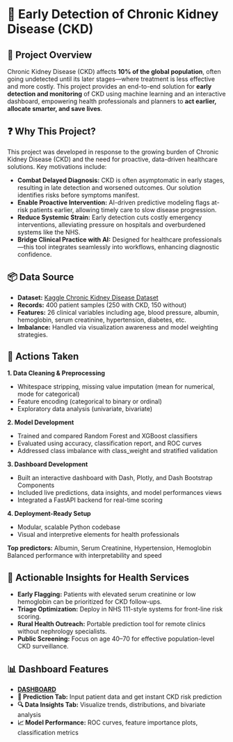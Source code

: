 # 🧠 Early Detection of Chronic Kidney Disease (CKD)
## 📍 Project Overview
Chronic Kidney Disease (CKD) affects **10% of the global population**, often going undetected until its later stages—where treatment is less effective and more costly. 
This project provides an end-to-end solution for **early detection and monitoring** of CKD using machine learning and an interactive dashboard, empowering health professionals and planners to **act earlier, 
allocate smarter, and save lives**.

## ❓ Why This Project?
This project was developed in response to the growing burden of Chronic Kidney Disease (CKD) and the need for proactive, data-driven healthcare solutions. Key motivations include:
- **Combat Delayed Diagnosis:** CKD is often asymptomatic in early stages, resulting in late detection and worsened outcomes. Our solution identifies risks before symptoms manifest.
- **Enable Proactive Intervention:** AI-driven predictive modeling flags at-risk patients earlier, allowing timely care to slow disease progression.
- **Reduce Systemic Strain:** Early detection cuts costly emergency interventions, alleviating pressure on hospitals and overburdened systems like the NHS.
- **Bridge Clinical Practice with AI:** Designed for healthcare professionals—this tool integrates seamlessly into workflows, enhancing diagnostic confidence.

## 📦 Data Source
- **Dataset:** [Kaggle Chronic Kidney Disease Dataset](https://www.kaggle.com/datasets/yasserhessein/chronic-kidney-disease)
- **Records:** 400 patient samples (250 with CKD, 150 without)
- **Features:** 26 clinical variables including age, blood pressure, albumin, hemoglobin, serum creatinine, hypertension, diabetes, etc.
- **Imbalance:** Handled via visualization awareness and model weighting strategies.

## 🧰 Actions Taken
**1. Data Cleaning & Preprocessing**
- Whitespace stripping, missing value imputation (mean for numerical, mode for categorical)
- Feature encoding (categorical to binary or ordinal)
- Exploratory data analysis (univariate, bivariate)
  
**2. Model Development**
- Trained and compared Random Forest and XGBoost classifiers
- Evaluated using accuracy, classification report, and ROC curves
- Addressed class imbalance with class_weight and stratified validation

**3. Dashboard Development**
- Built an interactive dashboard with Dash, Plotly, and Dash Bootstrap Components
- Included live predictions, data insights, and model performances views
- Integrated a FastAPI backend for real-time scoring

**4. Deployment-Ready Setup**
- Modular, scalable Python codebase
- Visual and interpretive elements for health professionals

**Top predictors:** Albumin, Serum Creatinine, Hypertension, Hemoglobin
Balanced performance with interpretability and speed

## 🧠 Actionable Insights for Health Services
- **Early Flagging:** Patients with elevated serum creatinine or low hemoglobin can be prioritized for CKD follow-ups.
- **Triage Optimization:** Deploy in NHS 111-style systems for front-line risk scoring.
- **Rural Health Outreach:** Portable prediction tool for remote clinics without nephrology specialists.
- **Public Screening:** Focus on age 40–70 for effective population-level CKD surveillance.

## 📊 Dashboard Features 
- [**DASHBOARD**](https://chronic-kidney-disease-dashboard.onrender.com/)
- **🧾 Prediction Tab:** Input patient data and get instant CKD risk prediction
- **🔍 Data Insights Tab:** Visualize trends, distributions, and bivariate analysis
- **📈 Model Performance:** ROC curves, feature importance plots, classification metrics
